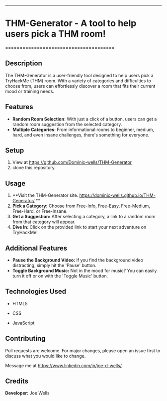 ---

# THM-Generator - A tool to help users pick a THM room!

======================================

## Description

The THM-Generator is a user-friendly tool designed to help users pick a TryHackMe (THM) room. With a variety of categories and difficulties to choose from, users can effortlessly discover a room that fits their current mood or training needs.

## Features

- **Random Room Selection:** With just a click of a button, users can get a random room suggestion from the selected category.
- **Multiple Categories:** From informational rooms to beginner, medium, hard, and even insane challenges, there's something for everyone.

## Setup

1.  View at https://github.com/Dominic-wells/THM-Generator
2.  clone this repository.

## Usage

1.  **Visit the THM-Generator site. https://dominic-wells.github.io/THM-Generator/ **
2.  **Pick a Category:** Choose from Free-Info, Free-Easy, Free-Medium, Free-Hard, or Free-Insane.
3.  **Get a Suggestion:** After selecting a category, a link to a random room from that category will appear.
4.  **Dive In:** Click on the provided link to start your next adventure on TryHackMe!

## Additional Features

- **Pause the Background Video:** If you find the background video distracting, simply hit the 'Pause' button.
- **Toggle Background Music:** Not in the mood for music? You can easily turn it off or on with the 'Toggle Music' button.

## Technologies Used

- HTML5

- CSS

- JavaScript

## Contributing

Pull requests are welcome. For major changes, please open an issue first to discuss what you would like to change.

Message me at https://www.linkedin.com/in/joe-d-wells/

## Credits

**Developer:** Joe Wells
